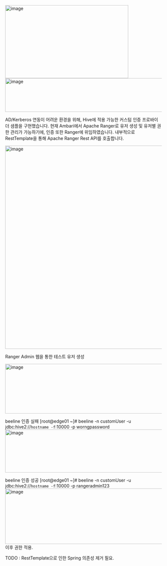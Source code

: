 <img width="396" height="234" alt="image" src="https://github.com/user-attachments/assets/b9ef6979-3205-40fe-b7f8-c3ee216d1898" />
<img width="1052" height="108" alt="image" src="https://github.com/user-attachments/assets/00029e6a-9459-4a3c-8ab2-f82ba12c759a" />

AD/Kerberos 연동이 어려운 환경을 위해, Hive에 적용 가능한 커스텀 인증 프로바이더 샘플을 구현했습니다.
현재 Ambari에서 Apache Ranger로 유저 생성 및 유저별 권한 관리가 가능하기에, 인증 또한 Ranger에 위임하였습니다.
내부적으로 RestTemplate을 통해 Apache Ranger Rest API를 호출합니다.

<img width="569" height="651" alt="image" src="https://github.com/user-attachments/assets/72c1b587-be63-48dc-8cba-c7ca34e7bcc1" />

Ranger Admin 웹을 통한 테스트 유저 생성


<img width="1801" height="159" alt="image" src="https://github.com/user-attachments/assets/a9ca7f66-d696-41bf-a33a-53d919e7f9d6" />



beeline 인증 실패
[root@edge01 ~]# beeline -n customUser -u jdbc:hive2://`hostname -f`:10000 -p worngpassword
<img width="1626" height="138" alt="image" src="https://github.com/user-attachments/assets/d6fe5eb8-6a0c-44d9-a4a8-5ac31022c6fa" />


beeline 인증 성공
[root@edge01 ~]# beeline -n customUser -u jdbc:hive2://`hostname -f`:10000 -p rangeradmin123
<img width="1903" height="178" alt="image" src="https://github.com/user-attachments/assets/c347c514-2b34-4668-9aca-9d777993ff4f" />
이후 권한 적용.

TODO : RestTemplate으로 인한 Spring 의존성 제거 필요.



